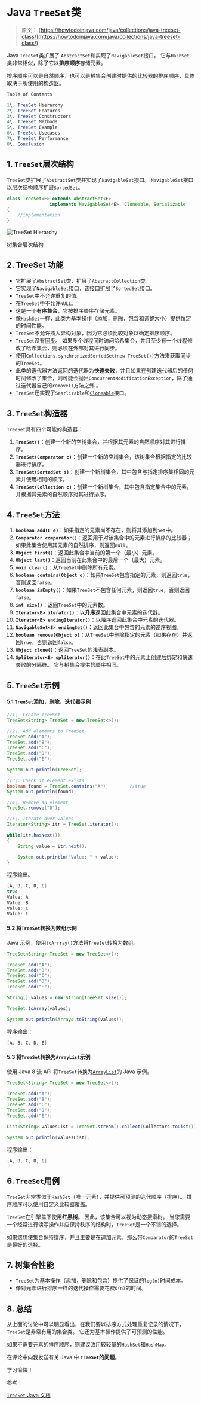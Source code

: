# Java `TreeSet`类

> 原文： [https://howtodoinjava.com/java/collections/java-treeset-class/](https://howtodoinjava.com/java/collections/java-treeset-class/)

Java `TreeSet`类扩展了 `AbstractSet`和实现了`NavigableSet`接口。 它与`HashSet`类非常相似，除了它以**排序顺序**存储元素。

排序顺序可以是自然顺序，也可以是树集合创建时提供的[比较器](https://howtodoinjava.com/java8/using-comparator-becomes-easier-with-lambda-expressions-java-8/)的排序顺序，具体取决于所使用的[构造器](https://howtodoinjava.com/oops/java-constructors/)。

```java
Table of Contents

1\. TreeSet Hierarchy
2\. TreeSet Features
3\. TreeSet Constructors
4\. TreeSet Methods
5\. TreeSet Example
6\. TreeSet Usecases
7\. TreeSet Performance
8\. Conclusion
```

## 1\. `TreeSet`层次结构

`TreeSet`类扩展了`AbstractSet`类并实现了`NavigableSet`接口。 `NavigableSet`接口以层次结构顺序扩展`SortedSet`。

```java
class TreeSet<E> extends AbstractSet<E> 
				implements NavigableSet<E>, Cloneable, Serializable 
{
	//implementation
}

```

![TreeSet Hierarchy](img/bf1f79ed098726a738ab2e8afe399d60.png)

树集合层次结构

## 2\. TreeSet 功能

*   它扩展了`AbstractSet`类，扩展了`AbstractCollection`类。
*   它实现了`NavigableSet`接口，该接口扩展了`SortedSet`接口。
*   `TreeSet`中不允许重复的值。
*   在`TreeSet`中不允许`NULL`。
*   这是一个**有序集合**，它按排序顺序存储元素。
*   像[`HashSet`](https://howtodoinjava.com/java/collections/java-hashset/)一样，此类为基本操作（添加，删除，包含和调整大小）提供恒定的时间性能。
*   `TreeSet`不允许插入异构对象，因为它必须比较对象以确定排序顺序。
*   `TreeSet`没有[同步](https://howtodoinjava.com/java/multi-threading/wait-notify-and-notifyall-methods/)。 如果多个线程同时访问哈希集合，并且至少有一个线程修改了哈希集合，则必须在外部对其进行同步。
*   使用`Collections.synchronizedSortedSet(new TreeSet())`方法来获取同步的`TreeSet`。
*   此类的迭代器方法返回的迭代器为**快速失败**，并且如果在创建迭代器后的任何时间修改了集合，则可能会抛出`ConcurrentModificationException`，除了通过迭代器自己的`remove()`方法之外 。
*   `TreeSet`还实现了`Searlizable`和[`Cloneable`](https://howtodoinjava.com/array/java-array-clone-shallow-copy/)接口。

## 3\. `TreeSet`构造器

`TreeSet`具有四个可能的构造器：

1.  **`TreeSet()`**：创建一个新的空树集合，并根据其元素的自然顺序对其进行排序。
2.  **`TreeSet(Comparator c)`**：创建一个新的空树集合，该树集合根据指定的比较器进行排序。
3.  **`TreeSet(SortedSet s)`**：创建一个新树集合，其中包含与指定排序集相同的元素并使用相同的顺序。
4.  **`TreeSet(Collection c)`**：创建一个新树集合，其中包含指定集合中的元素，并根据其元素的自然顺序对其进行排序。

## 4\. `TreeSet`方法

1.  **`boolean add(E e)`**：如果指定的元素尚不存在，则将其添加到`Set`中。
2.  **`Comparator comparator()`**：返回用于对该集合中的元素进行排序的比较器；如果此集合使用其元素的自然排序，则返回`null`。
3.  **`Object first()`**：返回此集合中当前的第一个（最小）元素。
4.  **`Object last()`**：返回当前在此集合中的最后一个（最大）元素。
5.  **`void clear()`**：从`TreeSet`中删除所有元素。
6.  **`boolean contains(Object o)`**：如果`TreeSet`包含指定的元素，则返回`true`，否则返回`false`。
7.  **`boolean isEmpty()`**：如果`TreeSet`不包含任何元素，则返回`true`，否则返回`false`。
8.  **`int size()`**：返回`TreeSet`中的元素数。
9.  **`Iterator<E> iterator()`**：以**升序**返回此集合中元素的迭代器。
10.  **`Iterator<E> endingIterator()`**：以降序返回此集合中元素的迭代器。
11.  **`NavigableSet<E> endingSet()`**：返回此集合中包含的元素的逆序视图。
12.  **`boolean remove(Object o)`**：从`TreeSet`中删除指定的元素（如果存在）并返回`true`，否则返回`false`。
13.  **`Object clone()`**：返回`TreeSet`的浅表副本。
14.  **`Spliterator<E> spliterator()`**：在此`TreeSet`中的元素上创建后绑定和快速失败的分隔符。 它与树集合提供的顺序相同。

## 5\. `TreeSet`示例

#### 5.1 `TreeSet`添加，删除，迭代器示例

```java
//1\. Create TreeSet
TreeSet<String> TreeSet = new TreeSet<>();

//2\. Add elements to TreeSet 
TreeSet.add("A");
TreeSet.add("B");
TreeSet.add("C");
TreeSet.add("D");
TreeSet.add("E");

System.out.println(TreeSet);

//3\. Check if element exists
boolean found = TreeSet.contains("A");        //true
System.out.println(found);

//4\. Remove an element
TreeSet.remove("D");

//5\. Iterate over values
Iterator<String> itr = TreeSet.iterator();

while(itr.hasNext()) 
{
    String value = itr.next();

    System.out.println("Value: " + value);
}

```

程序输出。

```java
[A, B, C, D, E]
true
Value: A
Value: B
Value: C
Value: E

```

#### 5.2 将`TreeSet`转换为数组示例

Java 示例，使用`toArrray()`方法将`TreeSet`转换为[数组](https://howtodoinjava.com/java-array/)。

```java
TreeSet<String> TreeSet = new TreeSet<>();

TreeSet.add("A");
TreeSet.add("B");
TreeSet.add("C");
TreeSet.add("D");
TreeSet.add("E");

String[] values = new String[TreeSet.size()];

TreeSet.toArray(values);

System.out.println(Arrays.toString(values));

```

程序输出：

```java
[A, B, C, D, E]

```

#### 5.3 将`TreeSet`转换为`ArrayList`示例

使用 Java 8 流 API 将`TreeSet`转换为[`ArrayList`](https://howtodoinjava.com/java-arraylist/)的 Java 示例。

```java
TreeSet<String> TreeSet = new TreeSet<>();

TreeSet.add("A");
TreeSet.add("B");
TreeSet.add("C");
TreeSet.add("D");
TreeSet.add("E");

List<String> valuesList = TreeSet.stream().collect(Collectors.toList());

System.out.println(valuesList);

```

程序输出：

```java
[A, B, C, D, E]

```

## 6\. `TreeSet`用例

`TreeSet`非常类似于`HashSet`（唯一元素），并提供可预测的迭代顺序（排序）。 排序顺序可以使用自定义比较器覆盖。

`TreeSet`在引擎盖下使用**红黑树**。 因此，该集合可以视为动态搜索树。 当您需要一个经常进行读写操作并应保持秩序的结构时，`TreeSet`是一个不错的选择。

如果您想使集合保持排序，并且主要是在追加元素，那么带`Comparator`的`TreeSet`是最好的选择。

## 7\. 树集合性能

*   `TreeSet`为基本操作（添加，删除和包含）提供了保证的`log(n)`时间成本。
*   像对元素进行排序一样的迭代操作需要花费`O(n)`的时间。

## 8\. 总结

从上面的讨论中可以明显看出，在我们要以排序方式处理重复记录的情况下，`TreeSet`是非常有用的集合类。 它还为基本操作提供了可预测的性能。

如果不需要元素的排序顺序，则建议改用较轻量的`HashSet`和`HashMap`。

在评论中向我发送有关 Java 中 **`TreeSet`的问题**。

学习愉快！

参考：

[`TreeSet` Java 文档](https://docs.oracle.com/javase/10/docs/api/java/util/TreeSet.html)